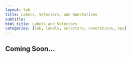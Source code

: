 ```yaml
---
layout: lab
title: Labels, Selectors, and Annotations
subtitle: 
html_title: Labels and Selectors
categories: [lab, labels, selectors, annotations, ops]
---
```


## Coming Soon...